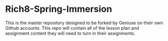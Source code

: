 # Rich8-Spring-Immersion
This is the master repository designed to be forked by Geniuse on their own Github accounts. This repo will contain all of the lesson plan and assignment content they will need to turn in their assignments.
